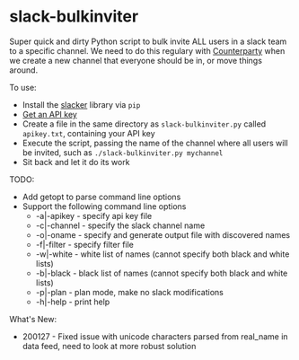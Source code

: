 # slack-bulkinviter

Super quick and dirty Python script to bulk invite ALL users in a slack team to a specific channel. We need to do this regulary with [Counterparty](http://www.counterparty.io) when we create a new channel that everyone should be in, or move things around.

To use:
* Install the [slacker](https://github.com/os/slacker) library via `pip`
* [Get an API key](https://get.slack.help/hc/en-us/articles/215770388-Creating-and-regenerating-API-tokens)
* Create a file in the same directory as `slack-bulkinviter.py` called `apikey.txt`, containing your API key
* Execute the script, passing the name of the channel where all users will be invited, such as `./slack-bulkinviter.py mychannel`
* Sit back and let it do its work

TODO:
* Add getopt to parse command line options
* Support the following command line options
   - -a|-apikey <file> - specify api key file
   - -c|-channel <channel name> - specify the slack channel name
   - -o|-oname <file> - specify and generate output file with discovered names
   - -f|-filter <file> - specify filter file
   - -w|-white - white list of names (cannot specify both black and white lists)
   - -b|-black - black list of names (cannot specify both black and white lists)
   - -p|-plan - plan mode, make no slack modifications
   - -h|-help - print help

What's New:
* 200127 - Fixed issue with unicode characters parsed from real_name in data feed, need to look at more robust solution
